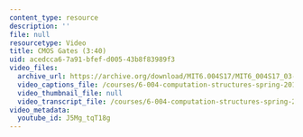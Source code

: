 ```yaml
---
content_type: resource
description: ''
file: null
resourcetype: Video
title: CMOS Gates (3:40)
uid: acedcca6-7a91-bfef-d005-43b8f83989f3
video_files:
  archive_url: https://archive.org/download/MIT6.004S17/MIT6_004S17_03-02-05_300k.mp4
  video_captions_file: /courses/6-004-computation-structures-spring-2017/4c3e3e90462459d896e21da69ab33785_J5Mg_tqT18g.vtt
  video_thumbnail_file: null
  video_transcript_file: /courses/6-004-computation-structures-spring-2017/304d038e6b4c94b60765c9c4a2142f7a_J5Mg_tqT18g.pdf
video_metadata:
  youtube_id: J5Mg_tqT18g
---
```

